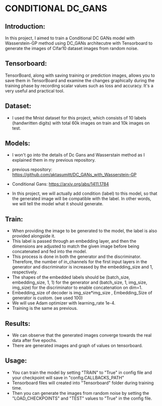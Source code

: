 # CONDITIONAL DC_GANS

## Introduction:
In this project, I aimed to train a Conditional DC GANs model with Wasserstein-GP method using DC_GANs architecutre with Tensorboard to generate the images of Cifar10 dataset images from random noise.

## Tensorboard:
TensorBoard, along with saving training or prediction images, allows you to save them in TensorBoard and examine the changes graphically during the training phase by recording scalar values such as loss and accuracy. It's a very useful and practical tool.

## Dataset:
- I used the Mnist dataset for this project, which consists of 10 labels (handwritten digits) with total 60k images on train and 10k images on test.

## Models:
- I won't go into the details of Dc Gans and Wasserstain method as I explained them in my previous repository. 
- previous repository: https://github.com/aktasumitt/DC_GANs_with_Wasserstein-GP 
- Conditional Gans: https://arxiv.org/abs/1411.1784

- In this project, we will actually add condition (label) to this model, so that the generated image will be compatible with the label. In other words, we will tell the model what it should generate.

## Train:
- When providing the image to be generated to the model, the label is also provided alongside it.
- This label is passed through an embedding layer, and then the dimensions are adjusted to match the given image before being concatenated and fed into the model.
- This process is done in both the generator and the discriminator. Therefore, the number of in_channels for the first input layers in the generator and discriminator is increased by the embedding_size and 1, respectively.
- The shapes of the embedded labels should be (batch_size, embedding_size, 1, 1) for the generator and (batch_size, 1, img_size, img_size) for the discriminator to enable concatenation on dim=1. 
- Embedding_size of decoder is img_size*img_size , Embedding_Size of generator is custom. (we used 100)
- We will use Adam optimizer with learning_rate 1e-4.
- Training is the same as previous.

## Results:
- We can observe that the generated images converge towards the real data after five epochs.
- There are generated images and graph of values on tensorboard.

## Usage: 
- You can train the model by setting "TRAIN" to "True" in config file and your checkpoint will save in "config.CALLBACKS_PATH"
- Tensorboard files will created into "Tensorboard" folder during training time.
- Then you can generate the images from random noise by setting the "LOAD_CHECKPOINTS" and "TEST" values to "True" in the config file.

